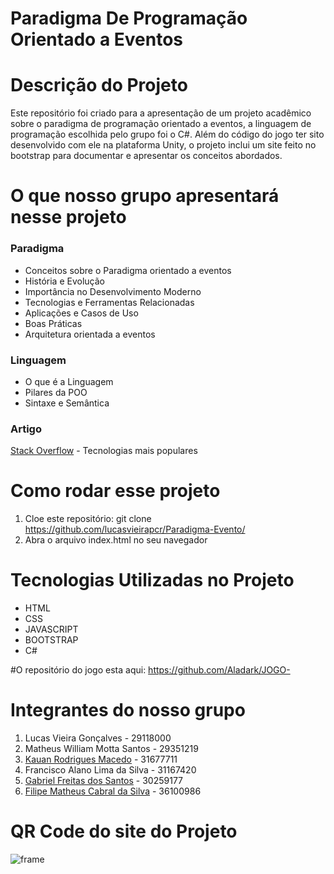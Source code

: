 # Paradigma De Programação Orientado a Eventos

# Descrição do Projeto

Este repositório foi criado para a apresentação de um projeto acadêmico sobre o paradigma de programação orientado a eventos, a linguagem de programação escolhida pelo grupo foi o C#. Além do código do jogo ter sito desenvolvido com ele na plataforma Unity, o projeto inclui um site feito no bootstrap para documentar e apresentar os conceitos abordados.

# O que nosso grupo apresentará nesse projeto
### Paradigma
* Conceitos sobre o Paradigma orientado a eventos
* História e Evolução
* Importância no Desenvolvimento Moderno
* Tecnologias e Ferramentas Relacionadas
* Aplicações e Casos de Uso
* Boas Práticas
* Arquitetura orientada a eventos

### Linguagem
* O que é a Linguagem
* Pilares da POO
* Sintaxe e Semântica

### Artigo
[Stack Overflow](https://survey.stackoverflow.co/2024/technology/) - Tecnologias mais populares

# Como rodar esse projeto
1. Cloe este repositório: git clone https://github.com/lucasvieirapcr/Paradigma-Evento/
2. Abra o arquivo index.html no seu navegador

# Tecnologias Utilizadas no Projeto
* HTML
* CSS
* JAVASCRIPT
* BOOTSTRAP
* C#

#O repositório do jogo esta aqui: https://github.com/Aladark/JOGO-

# Integrantes do nosso grupo
1. Lucas Vieira Gonçalves - 29118000
2. Matheus William Motta Santos - 29351219 
3. [Kauan Rodrigues Macedo](https://github.com/DrOwN61) - 31677711
4. Francisco Alano Lima da Silva - 31167420
5. [Gabriel Freitas dos Santos](https://github.com/gabrifsantos) - 30259177
6. [Filipe Matheus Cabral da Silva](https://github.com/filipecab) - 36100986

# QR Code do site do Projeto
![frame](https://github.com/user-attachments/assets/d9573107-08ce-418e-a354-10da0af7d432)

